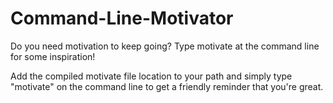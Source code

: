 # Command-Line-Motivator
Do you need motivation to keep going? Type motivate at the command line for some inspiration!

Add the compiled motivate file location to your path and simply type "motivate" on the command line to get a friendly reminder that you're great.
